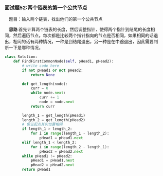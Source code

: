 ### 面试题52:两个链表的第一个公共节点

&emsp;题目：输入两个链表，找出他们的第一个公共节点

&emsp;**思路**:首先计算两个链表的长度，然后调整指针，使得两个指针到结尾的长度相同，然后遍历节点，每次都是比较两个指针指向的节点是否相同，如果相同的话退出，相同的话有两种情况，一种是到结尾退出，另一种是在中途退出，因此需要判断一下是哪种情况。


```python
class Solution:
    def FindFirstCommonNode(self, pHead1, pHead2):
        # write code here
        if not pHead1 or not pHead2:
            return None
        
        def get_length(node):
            curr = 0
            while node.next:
                curr += 1
                node = node.next
            return curr
        
        length_1 = get_length(pHead1)
        length_2 = get_length(pHead2)
        # 保证起点其实位置相同
        if length_1 > length_2:
            for i in range(length_1 - length_2):
                pHead1 = pHead1.next
        elif length_1 < length_2:
            for i in range(length_2 - length_1):
                pHead2 = pHead2.next
        while pHead1 != pHead2:
            pHead1 = pHead1.next
            pHead2 = pHead2.next
        return pHead1
```

